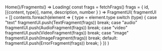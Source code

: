 Home()/Fragments() => Loading(
    const frags = fetchFrags()
    frags = {
        id,
        [{content, type}],
        name,
        description,
        number
    }
) => FragmentUI(
    fragmentUI = []
    contents.foreach(element => {
        type = element.type
        switch (type) {
            case "text"
                fragmentUI.push(TextFragment(frags))
                break;
            case "audio"
                fragmentUI.push(AudioFragment(frags))
                break;
            case "video"
                fragmentUI.push(VideoFragment(frags))
                break;
            case "image"
                fragmentUI.push(ImageFragment(frags))
                break;
            default:
                fragmentUI.push(ErrorFragment(frags))
                break;
        }
    })
)